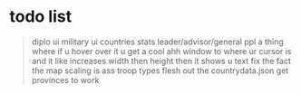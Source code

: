 # todo list
>diplo ui
>military ui
>countries stats
>leader/advisor/general ppl
>a thing where if u hover over it u get a cool ahh window to where ur cursor is and it like increases width then height then it shows u text
>fix the fact the map scaling is ass
>troop types
>flesh out the countrydata.json
>get provinces to work


